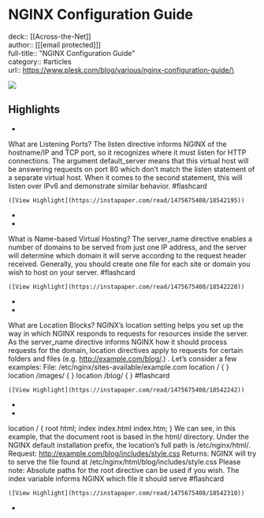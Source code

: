 # NGINX Configuration Guide

deck:: [[Across-the-Net]]\
author:: [[[email protected]]]\
full-title:: "NGINX Configuration Guide"\
category:: #articles\
url:: https://www.plesk.com/blog/various/nginx-configuration-guide/\

![](https://readwise-assets.s3.amazonaws.com/static/images/article4.6bc1851654a0.png)

## Highlights
- 

What are Listening Ports?
     The listen directive informs NGINX of the hostname/IP and TCP port, so it recognizes where it must listen for HTTP connections.
     The argument default_server means that this virtual host will be answering requests on port 80 which don’t match the listen statement of a separate virtual host. When it comes to the second statement, this will listen over IPv6 and demonstrate similar behavior. #flashcard 


    ([View Highlight](https://instapaper.com/read/1475675408/18542195))
-
- 

What is Name-based Virtual Hosting?
     The server_name directive enables a number of domains to be served from just one IP address, and the server will determine which domain it will serve according to the request header received.
     Generally, you should create one file for each site or domain you wish to host on your server. #flashcard 


    ([View Highlight](https://instapaper.com/read/1475675408/18542220))
-
- 

What are Location Blocks?
     NGINX’s location setting helps you set up the way in which NGINX responds to requests for resources inside the server. As the server_name directive informs NGINX how it should process requests for the domain, location directives apply to requests for certain folders and files (e.g. http://example.com/blog/.) .
     Let’s consider a few examples:
     File: /etc/nginx/sites-available/example.com
     location / { }
     location /images/ { }
     location /blog/ { } #flashcard 


    ([View Highlight](https://instapaper.com/read/1475675408/18542242))
-
- 

location / {
     root html;
     index index.html index.htm;
     }
     We can see, in this example, that the document root is based in the html/ directory. Under the NGINX default installation prefix, the location’s full path is /etc/nginx/html/.
     Request: http://example.com/blog/includes/style.css
     Returns: NGINX will try to serve the file found at /etc/nginx/html/blog/includes/style.css
     Please note:
     Absolute paths for the root directive can be used if you wish. The index variable informs NGINX which file it should serve #flashcard 


    ([View Highlight](https://instapaper.com/read/1475675408/18542310))
-
